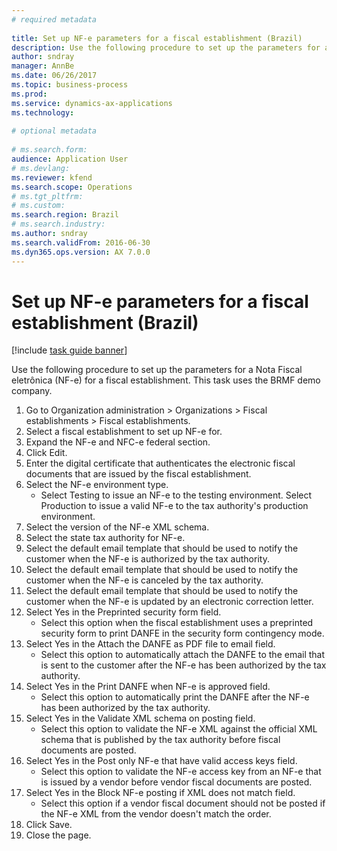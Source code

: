 ```yaml
--- 
# required metadata 
 
title: Set up NF-e parameters for a fiscal establishment (Brazil)
description: Use the following procedure to set up the parameters for a Nota Fiscal eletrônica (NF-e) for a fiscal establishment. 
author: sndray
manager: AnnBe 
ms.date: 06/26/2017
ms.topic: business-process 
ms.prod:  
ms.service: dynamics-ax-applications 
ms.technology:  
 
# optional metadata 
 
# ms.search.form:   
audience: Application User 
# ms.devlang:  
ms.reviewer: kfend
ms.search.scope: Operations 
# ms.tgt_pltfrm:  
# ms.custom:  
ms.search.region: Brazil
# ms.search.industry: 
ms.author: sndray
ms.search.validFrom: 2016-06-30 
ms.dyn365.ops.version: AX 7.0.0 
---
```

# Set up NF-e parameters for a fiscal establishment (Brazil)

[!include [task guide banner](../../includes/task-guide-banner.md)]

Use the following procedure to set up the parameters for a Nota Fiscal eletrônica (NF-e) for a fiscal establishment. This task uses the BRMF demo company.

1. Go to Organization administration > Organizations > Fiscal establishments > Fiscal establishments.
2. Select a fiscal establishment to set up NF-e for.
3. Expand the NF-e and NFC-e federal section.
4. Click Edit.
5. Enter the digital certificate that authenticates the electronic fiscal documents that are issued by the fiscal establishment.
6. Select the NF-e environment type.
    * Select Testing to issue an NF-e to the testing environment. Select Production to issue a valid NF-e to the tax authority's production environment.  
7. Select the version of the NF-e XML schema.
8. Select the state tax authority for NF-e.
9. Select the default email template that should be used to notify the customer when the NF-e is authorized by the tax authority.
10. Select the default email template that should be used to notify the customer when the NF-e is canceled by the tax authority.
11. Select the default email template that should be used to notify the customer when the NF-e is updated by an electronic correction letter.
12. Select Yes in the Preprinted security form field.
    * Select this option when the fiscal establishment uses a preprinted security form to print DANFE in the security form contingency mode.  
13. Select Yes in the Attach the DANFE as PDF file to  email field.
    * Select this option to automatically attach the DANFE to the email that is sent to the customer after the NF-e has been authorized by the tax authority.  
14. Select Yes in the Print DANFE when NF-e is approved field.
    * Select this option to automatically print the DANFE after the NF-e has been authorized by the tax authority.  
15. Select Yes in the Validate XML schema on posting field.
    * Select this option to validate the NF-e XML against the official XML schema that is published by the tax authority before fiscal documents are posted.  
16. Select Yes in the Post only NF-e that have valid access keys field.
    * Select this option to validate the NF-e access key from an NF-e that is issued by a vendor before vendor fiscal documents are posted.  
17. Select Yes in the Block NF-e posting if XML does not match field.
    * Select this option if a vendor fiscal document should not be posted if the NF-e XML from the vendor doesn't match the order.  
18. Click Save.
19. Close the page.

